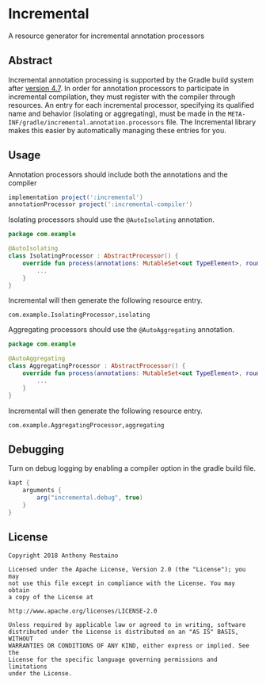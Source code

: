 # Incremental
A resource generator for incremental annotation processors

## Abstract

Incremental annotation processing is supported by the Gradle build system after [version 4.7](https://docs.gradle.org/4.7/userguide/java_plugin.html#sec:incremental_annotation_processing). In order for annotation processors to participate in incremental compilation, they must register with the compiler through resources. An entry for each incremental processor, specifying its qualified name and behavior (isolating or aggregating), must be made in the `META-INF/gradle/incremental.annotation.processors` file. The Incremental library makes this easier by automatically managing these entries for you.

## Usage

Annotation processors should include both the annotations and the compiler

```groovy
implementation project(':incremental')
annotationProcessor project(':incremental-compiler')
```

Isolating processors should use the `@AutoIsolating` annotation.

```kotlin
package com.example

@AutoIsolating
class IsolatingProcessor : AbstractProcessor() {
    override fun process(annotations: MutableSet<out TypeElement>, roundEnv: RoundEnvironment): Boolean {
        ...
    }
}
```

Incremental will then generate the following resource entry.

```
com.example.IsolatingProcessor,isolating
```

Aggregating processors should use the `@AutoAggregating` annotation.

```kotlin
package com.example

@AutoAggregating
class AggregatingProcessor : AbstractProcessor() {
    override fun process(annotations: MutableSet<out TypeElement>, roundEnv: RoundEnvironment): Boolean {
        ...
    }
}
```

Incremental will then generate the following resource entry.

```
com.example.AggregatingProcessor,aggregating
```

## Debugging

Turn on debug logging by enabling a compiler option in the gradle build file.

```gradle
kapt {
    arguments {
        arg("incremental.debug", true)
    }
}
```

## License
```
Copyright 2018 Anthony Restaino

Licensed under the Apache License, Version 2.0 (the "License"); you may 
not use this file except in compliance with the License. You may obtain 
a copy of the License at

http://www.apache.org/licenses/LICENSE-2.0

Unless required by applicable law or agreed to in writing, software 
distributed under the License is distributed on an "AS IS" BASIS, WITHOUT 
WARRANTIES OR CONDITIONS OF ANY KIND, either express or implied. See the 
License for the specific language governing permissions and limitations 
under the License.
```
